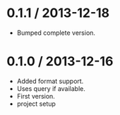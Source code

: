 
0.1.1 / 2013-12-18 
==================

 * Bumped complete version.

0.1.0 / 2013-12-16 
==================

 * Added format support.
 * Uses query if available.
 * First version.
 * project setup
